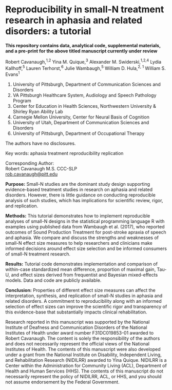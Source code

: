 # Reproducibility in small-N treatment research in aphasia and related disorders: a tutorial

**This repository contains data, analytical code, supplemental materials, and a pre-print for the above titled manuscript currently under review**

Robert Cavanaugh,<sup>1,2</sup> Yina M. Quique,<sup>3</sup> Alexander M. Swiderski,<sup>1,2,4</sup> Lydia Kallhoff,<sup>5</sup> Lauren Terhorst,<sup>6</sup> Julie Wambaugh,<sup>5</sup> William D. Hula,<sup>2, 1</sup> William S. Evans<sup>1</sup>

1. University of Pittsburgh, Department of Communication Sciences and Disorders
2. VA Pittsburgh Healthcare System, Audiology and Speech Pathology Program
3. Center for Education in Health Sciences, Northwestern University & Shirley Ryan Ability Lab
4. Carnegie Mellon University, Center for Neural Basis of Cognition
5. University of Utah, Department of Communication Sciences and Disorders
6. University of Pittsburgh, Department of Occupational Therapy

The authors have no disclosures.

Key words: aphasia treatment reproducibility replication

Corresponding Author:  
Robert Cavanaugh M.S. CCC-SLP  
rob.cavanaugh@pitt.edu

**Purpose:** Small-N studies are the dominant study design supporting evidence-based treatment studies in research on aphasia and related disorders. However, there is little guidance on conducting reproducible analysis of such studies, which has implications for scientific review, rigor, and replication. 

**Methods:** This tutorial demonstrates how to implement reproducible analyses of small-N designs in the statistical programming language R with examples using published data from Wambaugh et al. (2017), who reported outcomes of Sound Production Treatment for post-stroke apraxia of speech and aphasia. We compare and discuss the strengths and weaknesses of small-N effect size measures to help researchers and clinicians make informed decisions around effect size selection and be informed consumers of small-N treatment research.

**Results:** Tutorial code demonstrates implementation and comparison of within-case standardized mean difference, proportion of maximal gain, Tau-U, and effect sizes derived from frequentist and Bayesian mixed-effects models. Data and code are publicly available.

**Conclusion:** Properties of different effect size measures can affect the interpretation, synthesis, and replication of small-N studies in aphasia and related disorders. A commitment to reproducibility along with an informed selection of effect sizes can improve the scientific rigor and transparency of this evidence-base that substantially impacts clinical rehabilitation.  

Research reported in this manuscript was supported by the National Institute of Deafness and Communication Disorders of the National Institutes of Health under award number F31DC019853-01 awarded to Robert Cavanaugh. The content is solely the responsibility of the authors and does not necessarily represent the official views of the National Institutes of Health. The contents of this manuscript were also developed under a grant from the National Institute on Disability, Independent Living, and Rehabilitation Research (NIDILRR) awarded to Yina Quique. NIDILRR is a Center within the Administration for Community Living (ACL), Department of Health and Human Services (HHS). The contents of this manuscript do not necessarily represent the policy of NIDILRR, ACL, or HHS, and you should not assume endorsement by the Federal Government.

